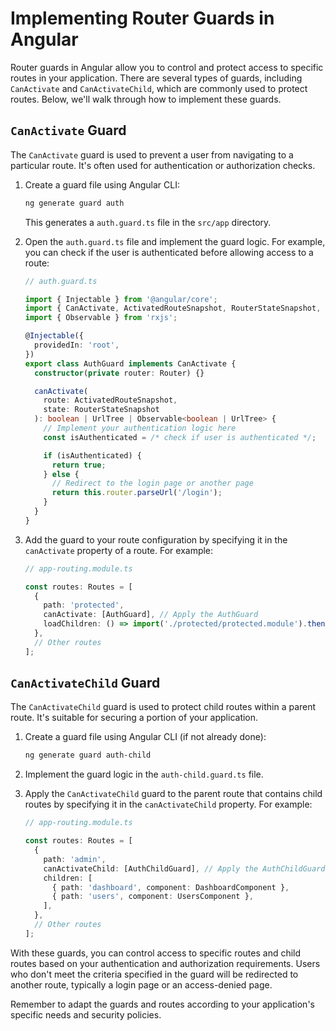 # Implementing Router Guards in Angular

Router guards in Angular allow you to control and protect access to specific routes in your application. There are several types of guards, including `CanActivate` and `CanActivateChild`, which are commonly used to protect routes. Below, we'll walk through how to implement these guards.

## `CanActivate` Guard

The `CanActivate` guard is used to prevent a user from navigating to a particular route. It's often used for authentication or authorization checks.

1. Create a guard file using Angular CLI:
   ```bash
   ng generate guard auth
   ```
   This generates a `auth.guard.ts` file in the `src/app` directory.

2. Open the `auth.guard.ts` file and implement the guard logic. For example, you can check if the user is authenticated before allowing access to a route:
   ```typescript
   // auth.guard.ts

   import { Injectable } from '@angular/core';
   import { CanActivate, ActivatedRouteSnapshot, RouterStateSnapshot, UrlTree, Router } from '@angular/router';
   import { Observable } from 'rxjs';

   @Injectable({
     providedIn: 'root',
   })
   export class AuthGuard implements CanActivate {
     constructor(private router: Router) {}

     canActivate(
       route: ActivatedRouteSnapshot,
       state: RouterStateSnapshot
     ): boolean | UrlTree | Observable<boolean | UrlTree> {
       // Implement your authentication logic here
       const isAuthenticated = /* check if user is authenticated */;

       if (isAuthenticated) {
         return true;
       } else {
         // Redirect to the login page or another page
         return this.router.parseUrl('/login');
       }
     }
   }
   ```

3. Add the guard to your route configuration by specifying it in the `canActivate` property of a route. For example:
   ```typescript
   // app-routing.module.ts

   const routes: Routes = [
     {
       path: 'protected',
       canActivate: [AuthGuard], // Apply the AuthGuard
       loadChildren: () => import('./protected/protected.module').then((m) => m.ProtectedModule),
     },
     // Other routes
   ];
   ```

## `CanActivateChild` Guard

The `CanActivateChild` guard is used to protect child routes within a parent route. It's suitable for securing a portion of your application.

1. Create a guard file using Angular CLI (if not already done):
   ```bash
   ng generate guard auth-child
   ```

2. Implement the guard logic in the `auth-child.guard.ts` file.

3. Apply the `CanActivateChild` guard to the parent route that contains child routes by specifying it in the `canActivateChild` property. For example:
   ```typescript
   // app-routing.module.ts

   const routes: Routes = [
     {
       path: 'admin',
       canActivateChild: [AuthChildGuard], // Apply the AuthChildGuard
       children: [
         { path: 'dashboard', component: DashboardComponent },
         { path: 'users', component: UsersComponent },
       ],
     },
     // Other routes
   ];
   ```

With these guards, you can control access to specific routes and child routes based on your authentication and authorization requirements. Users who don't meet the criteria specified in the guard will be redirected to another route, typically a login page or an access-denied page.

Remember to adapt the guards and routes according to your application's specific needs and security policies.
```